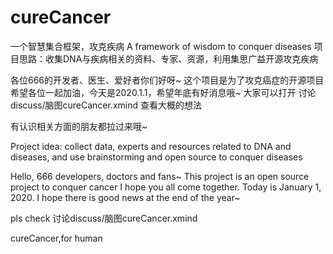 # cureCancer
一个智慧集合框架，攻克疾病 A framework of wisdom to conquer diseases
项目思路：收集DNA与疾病相关的资料、专家、资源，利用集思广益开源攻克疾病


各位666的开发者、医生、爱好者你们好呀~ 这个项目是为了攻克癌症的开源项目  希望各位一起加油，今天是2020.1.1，希望年底有好消息哦~
大家可以打开                  讨论discuss/脑图cureCancer.xmind    查看大概的想法

有认识相关方面的朋友都拉过来哦~



Project idea: collect data, experts and resources related to DNA and diseases, and use brainstorming and open source to conquer diseases

Hello, 666 developers, doctors and fans~ This project is an open source project to conquer cancer I hope you all come together. Today is January 1, 2020. I hope there is good news at the end of the year~

pls check    讨论discuss/脑图cureCancer.xmind

cureCancer,for human
